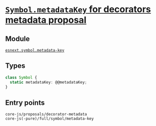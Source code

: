 # [`Symbol.metadataKey` for decorators metadata proposal](https://github.com/tc39/proposal-decorator-metadata)

## Module

[`esnext.symbol.metadata-key`](https://github.com/zloirock/core-js/blob/master/packages/core-js/modules/esnext.symbol.metadata-key.js)

## Types

```ts
class Symbol {
  static metadataKey: @@metadataKey;
}
```

## Entry points

```
core-js/proposals/decorator-metadata
core-js(-pure)/full/symbol/metadata-key
```
